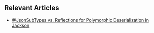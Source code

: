 ## Relevant Articles
- [@JsonSubTypes vs. Reflections for Polymorphic Deserialization in Jackson](https://www.baeldung.com/java-jackson-polymorphic-deserialization)
